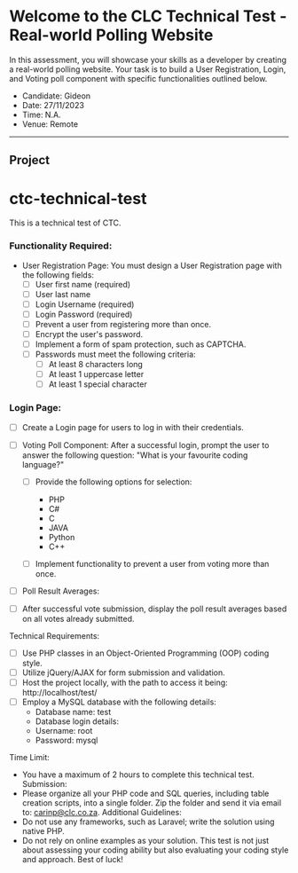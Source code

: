 # Welcome to the CLC Technical Test - Real-world Polling Website
In this assessment, you will showcase your skills as a developer by creating a real-world polling website. Your task is to
build a User Registration, Login, and Voting poll component with specific functionalities outlined below.

- Candidate: Gideon
- Date: 27/11/2023
- Time: N.A.
- Venue: Remote
---
## Project 
# ctc-technical-test
This is a technical test of CTC.

### Functionality Required:
- User Registration Page: You must design a User Registration page with the following fields:
  -[ ] User first name (required)
  -[ ] User last name
  -[ ] Login Username (required)
  -[ ] Login Password (required)
  -[ ] Prevent a user from registering more than once.
  -[ ] Encrypt the user's password.
  -[ ] Implement a form of spam protection, such as CAPTCHA.
  -[ ] Passwords must meet the following criteria:
    -[ ] At least 8 characters long
    -[ ] At least 1 uppercase letter
    -[ ] At least 1 special character

### Login Page:
-[ ] Create a Login page for users to log in with their credentials.

-[ ] Voting Poll Component: After a successful login, prompt the user to answer the following question: "What is your favourite coding language?"
  -[ ] Provide the following options for selection:
    - PHP
    - C#
    - C
    - JAVA
    - Python
    - C++

  -[ ] Implement functionality to prevent a user from voting more than once.

-[ ] Poll Result Averages:

-[ ] After successful vote submission, display the poll result averages based on all votes already submitted.


Technical Requirements:
-[ ] Use PHP classes in an Object-Oriented Programming (OOP) coding style.
-[ ] Utilize jQuery/AJAX for form submission and validation.
-[ ] Host the project locally, with the path to access it being: http://localhost/test/
-[ ] Employ a MySQL database with the following details:
  - Database name: test
  - Database login details:
  - Username: root
  - Password: mysql

Time Limit:
- You have a maximum of 2 hours to complete this technical test.
Submission:
- Please organize all your PHP code and SQL queries, including table creation scripts, into a single folder. Zip the
folder and send it via email to: carinp@clc.co.za.
Additional Guidelines:
- Do not use any frameworks, such as Laravel; write the solution using native PHP.
- Do not rely on online examples as your solution. This test is not just about assessing your coding ability but also
evaluating your coding style and approach.
Best of luck!